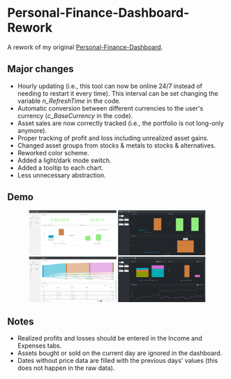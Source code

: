 # Personal-Finance-Dashboard-Rework

A rework of my original [Personal-Finance-Dashboard](https://github.com/iamklager/Personal-Finance-Dashboard).

## Major changes
- Hourly updating (i.e., this tool can now be online 24/7 instead of needing to restart it every time). This interval can be set changing the variable *n_RefreshTime* in the code.
- Automatic conversion between different currencies to the user's currency (*c_BaseCurrency* in the code).
- Asset sales are now correctly tracked (i.e., the portfolio is not long-only anymore).
- Proper tracking of profit and loss including unrealized asset gains.
- Changed asset groups from stocks \& metals to stocks \& alternatives.
- Reworked color scheme.
- Added a light/dark mode switch.
- Added a tooltip to each chart.
- Less unnecessary abstraction.


## Demo

<p align = "center">
  <img src = "https://github.com/iamklager/Personal-Finance-Dashboard-Rework/raw/main/.github/summary.png" width = "200" />
  <img src = "https://github.com/iamklager/Personal-Finance-Dashboard-Rework/raw/main/.github/income.png" width = "200" />
  <img src = "https://github.com/iamklager/Personal-Finance-Dashboard-Rework/raw/main/.github/expenses.png" width = "200" />
  <img src = "https://github.com/iamklager/Personal-Finance-Dashboard-Rework/raw/main/.github/assets.png" width = "200" />
</p>


## Notes
- Realized profits and losses should be entered in the Income and Expenses tabs.
- Assets bought or sold on the current day are ignored in the dashboard.
- Dates without price data are filled with the previous days' values (this does not happen in the raw data).


